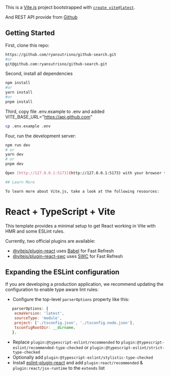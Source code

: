 This is a [Vite.js](https://vitejs.dev/) project bootstrapped with [`create vite@latest`](https://github.com/vitejs/vite/tree/main/packages/vite).

And REST API provide from [Github](https://api.github.com)

## Getting Started

First, clone this repo:

```bash
https://github.com/ryansutrisno/github-search.git
#or
git@github.com:ryansutrisno/github-search.git
```

Second, install all dependencies

```bash
npm install
#or
yarn install
#or
pnpm install
```

Third, copy file .env.example to .env and added VITE_BASE_URL="https://api.github.com"

```bash
cp .env.example .env
```

Four, run the development server:

```bash
npm run dev
# or
yarn dev
# or
pnpm dev

Open [http://127.0.0.1:5173](http://127.0.0.1:5173) with your browser to see the result.

## Learn More

To learn more about Vite.js, take a look at the following resources:
```

# React + TypeScript + Vite

This template provides a minimal setup to get React working in Vite with HMR and some ESLint rules.

Currently, two official plugins are available:

- [@vitejs/plugin-react](https://github.com/vitejs/vite-plugin-react/blob/main/packages/plugin-react/README.md) uses [Babel](https://babeljs.io/) for Fast Refresh
- [@vitejs/plugin-react-swc](https://github.com/vitejs/vite-plugin-react-swc) uses [SWC](https://swc.rs/) for Fast Refresh

## Expanding the ESLint configuration

If you are developing a production application, we recommend updating the configuration to enable type aware lint rules:

- Configure the top-level `parserOptions` property like this:

```js
   parserOptions: {
    ecmaVersion: 'latest',
    sourceType: 'module',
    project: ['./tsconfig.json', './tsconfig.node.json'],
    tsconfigRootDir: __dirname,
   },
```

- Replace `plugin:@typescript-eslint/recommended` to `plugin:@typescript-eslint/recommended-type-checked` or `plugin:@typescript-eslint/strict-type-checked`
- Optionally add `plugin:@typescript-eslint/stylistic-type-checked`
- Install [eslint-plugin-react](https://github.com/jsx-eslint/eslint-plugin-react) and add `plugin:react/recommended` & `plugin:react/jsx-runtime` to the `extends` list
